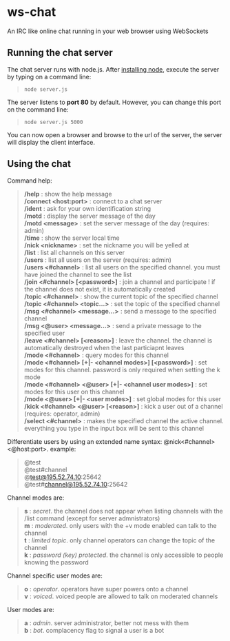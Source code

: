 # ws-chat
An IRC like online chat running in your web browser using WebSockets

## Running the chat server

The chat server runs with node.js. After [installing node](https://nodejs.org/en/download/package-manager), execute the server by typing on a command line:

> `node server.js`

The server listens to **port 80** by default. However, you can change this port on the command line:

> `node server.js 5000`

You can now open a browser and browse to the url of the server, the server will display the client interface.

## Using the chat

Command help:

> **/help** : show the help message  
> **/connect \<host:port>** : connect to a chat server  
> **/ident** : ask for your own identification string  
> **/motd** : display the server message of the day  
> **/motd \<message>** : set the server message of the day (requires: admin)  
> **/time** : show the server local time  
> **/nick \<nickname>** : set the nickname you will be yelled at  
> **/list** : list all channels on this server  
> **/users** : list all users on the server (requires: admin)  
> **/users <#channel>** : list all users on the specified channel. you must have joined the channel to see the list  
> **/join <#channel> [\<password>]** : join a channel and participate ! if the channel does not exist, it is automatically created  
> **/topic <#channel>** : show the current topic of the specified channel  
> **/topic <#channel> \<topic...>** : set the topic of the specified channel  
> **/msg <#channel> \<message...>** : send a message to the specified channel  
> **/msg <@user> \<message...>** : send a private message to the specified user  
> **/leave <#channel> [\<reason>]** : leave the channel. the channel is automatically destroyed when the last particiapnt leaves  
> **/mode <#channel>** : query modes for this channel  
> **/mode <#channel> [+|- \<channel modes>] [\<password>]** : set modes for this channel. password is only required when setting the k mode  
> **/mode <#channel> <@user> [+|- \<channel user modes>]** : set modes for this user on this channel  
> **/mode <@user> [+|- \<user modes>]** : set global modes for this user  
> **/kick <#channel> <@user> [\<reason>]** : kick a user out of a channel (requires: operator, admin)  
> **/select <#channel>** : makes the specified channel the active channel. everything you type in the input box will be sent to this channel  

Differentiate users by using an extended name syntax: @nick\<#channel>\<@host:port>. example: 
> @test  
> @test#channel  
> @test@195.52.74.10:25642  
> @test#channel@195.52.74.10:25642
                    
Channel modes are:

> **s** : *secret*. the channel does not appear when listing channels with the /list command (except for server admnistrators)  
> **m** : *moderated*. only users with the +v mode enabled can talk to the channel  
> **t** : *limited topic*. only channel operators can change the topic of the channel  
> **k** :  *password (key) protected*. the channel is only accessible to people knowing the password  

Channel specific user modes are:

> **o** : *operator*. operators have super powers onto a channel  
> **v** : *voiced*. voiced people are allowed to talk on moderated channels  

User modes are:
> **a** : *admin*. server administrator, better not mess with them  
> **b** : *bot*. complacency flag to signal a user is a bot  
